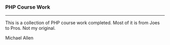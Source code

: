 ### PHP Course Work
***

This is a collection of PHP course work completed. Most of it is from Joes to Pros. Not my original.

Michael Allen
